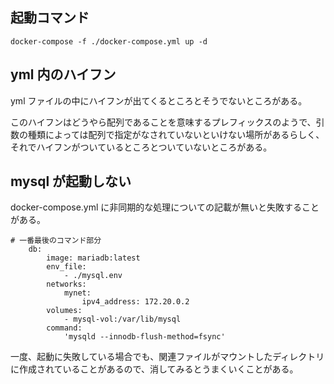 
## 起動コマンド

```
docker-compose -f ./docker-compose.yml up -d
```

## yml 内のハイフン

yml ファイルの中にハイフンが出てくるところとそうでないところがある。

このハイフンはどうやら配列であることを意味するプレフィックスのようで、引数の種類によっては配列で指定がなされていないといけない場所があるらしく、それでハイフンがついているところとついていないところがある。



## mysql が起動しない

docker-compose.yml に非同期的な処理についての記載が無いと失敗することがある。

```
# 一番最後のコマンド部分
    db:
        image: mariadb:latest
        env_file:
            - ./mysql.env
        networks:
            mynet:
                ipv4_address: 172.20.0.2
        volumes:
            - mysql-vol:/var/lib/mysql
        command:
            'mysqld --innodb-flush-method=fsync'

```

一度、起動に失敗している場合でも、関連ファイルがマウントしたディレクトリに作成されていることがあるので、消してみるとうまくいくことがある。


